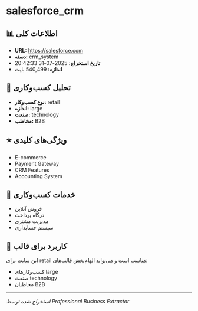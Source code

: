 # salesforce_crm

## 📊 اطلاعات کلی
- **URL:** https://salesforce.com
- **دسته:** crm_system
- **تاریخ استخراج:** 2025-07-31 20:42:33
- **اندازه:** 540,499 بایت

## 🏢 تحلیل کسب‌وکاری
- **نوع کسب‌وکار:** retail
- **اندازه:** large
- **صنعت:** technology
- **مخاطب:** B2B

## ⭐ ویژگی‌های کلیدی
- E-commerce
- Payment Gateway
- CRM Features
- Accounting System

## 🔧 خدمات کسب‌وکاری
- فروش آنلاین
- درگاه پرداخت
- مدیریت مشتری
- سیستم حسابداری

## 🎯 کاربرد برای قالب
این سایت برای retail مناسب است و می‌تواند الهام‌بخش قالب‌های:
- کسب‌وکارهای large
- صنعت technology
- مخاطبان B2B

---
*استخراج شده توسط Professional Business Extractor*
